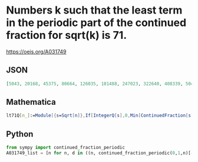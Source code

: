 # Numbers k such that the least term in the periodic part of the continued fraction for sqrt\(k\) is 71\.
https://oeis.org/A031749
## JSON
```JSON
[5043, 20168, 45375, 80664, 126035, 181488, 247023, 322640, 408339, 504120, 609983, 725928, 851955, 988064, 1134255, 1290528, 1456883, 1633320, 1819839, 2016440, 2223123, 2439888, 2666735, 2903664, 3150675, 3407768, 3674943, 3952200, 4239539]
```
## Mathematica
```Mathematica
lt71Q[n_]:=Module[{s=Sqrt[n]},If[IntegerQ[s],0,Min[ContinuedFraction[s] [[2]]]] == 71]; Select[Range[43*10^5],lt71Q] (* _Harvey P. Dale_, Apr 11 2017 *)
```
## Python
```Python
from sympy import continued_fraction_periodic
A031749_list = [n for n, d in ((n, continued_fraction_periodic(0,1,n)[-1]) for n in range(1,10**5)) if isinstance(d, list) and min(d) == 71] # _Chai Wah Wu_, Jun 09 2017
```
